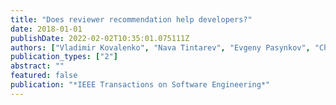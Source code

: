 ```yaml
---
title: "Does reviewer recommendation help developers?"
date: 2018-01-01
publishDate: 2022-02-02T10:35:01.075111Z
authors: ["Vladimir Kovalenko", "Nava Tintarev", "Evgeny Pasynkov", "Christian Bird", "Alberto Bacchelli"]
publication_types: ["2"]
abstract: ""
featured: false
publication: "*IEEE Transactions on Software Engineering*"
---
```


